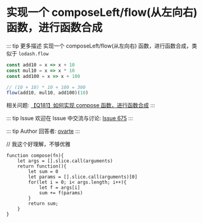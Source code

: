# 实现一个 composeLeft/flow(从左向右) 函数，进行函数合成

::: tip 更多描述 
 实现一个 composeLeft/flow(从左向右) 函数，进行函数合成，类似于 `lodash.flow`


``` js
const add10 = x => x + 10
const mul10 = x => x * 10
const add100 = x => x + 100

// (10 + 10) * 10 + 100 = 300
flow(add10, mul10, add100)(10)
```

相关问题: [【Q181】如何实现 compose 函数，进行函数合成](https://github.com/shfshanyue/Daily-Question/issues/182) 
::: 

::: tip Issue 
 欢迎在 Issue 中交流与讨论: [Issue 675](https://github.com/shfshanyue/Daily-Question/issues/675) 
:::

::: tip Author 
回答者: [ovarte](https://github.com/ovarte) 
:::

// 我这个好理解，不够优雅
```
function compose(fn){
    let args = [].slice.call(arguments)
    return function(){
        let sum = 0
        let params = [].slice.call(arguments)[0]
        for(let i = 0; i< args.length; i++){
            let f = args[i]
            sum += f(params)
        }
        return sum;
    }
}
```